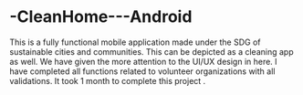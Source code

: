 # -CleanHome---Android
This is a fully functional mobile application made under the SDG of sustainable cities and communities. This can be depicted as a cleaning app as well. We have given the more attention to the UI/UX design in here. I have completed all functions related to volunteer organizations with all validations. It took 1 month to complete this project .
